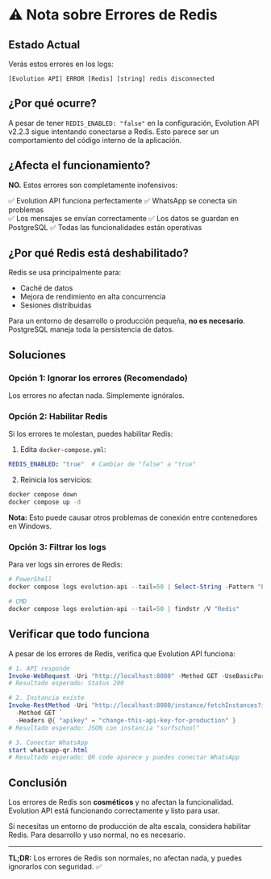 # ⚠️ Nota sobre Errores de Redis

## Estado Actual

Verás estos errores en los logs:
```
[Evolution API] ERROR [Redis] [string] redis disconnected
```

## ¿Por qué ocurre?

A pesar de tener `REDIS_ENABLED: "false"` en la configuración, Evolution API v2.2.3 sigue intentando conectarse a Redis. Esto parece ser un comportamiento del código interno de la aplicación.

## ¿Afecta el funcionamiento?

**NO.** Estos errores son completamente inofensivos:

✅ Evolution API funciona perfectamente
✅ WhatsApp se conecta sin problemas  
✅ Los mensajes se envían correctamente
✅ Los datos se guardan en PostgreSQL
✅ Todas las funcionalidades están operativas

## ¿Por qué Redis está deshabilitado?

Redis se usa principalmente para:
- Caché de datos
- Mejora de rendimiento en alta concurrencia
- Sesiones distribuidas

Para un entorno de desarrollo o producción pequeña, **no es necesario**. PostgreSQL maneja toda la persistencia de datos.

## Soluciones

### Opción 1: Ignorar los errores (Recomendado)
Los errores no afectan nada. Simplemente ignóralos.

### Opción 2: Habilitar Redis
Si los errores te molestan, puedes habilitar Redis:

1. Edita `docker-compose.yml`:
```yaml
REDIS_ENABLED: "true"  # Cambiar de "false" a "true"
```

2. Reinicia los servicios:
```bash
docker compose down
docker compose up -d
```

**Nota:** Esto puede causar otros problemas de conexión entre contenedores en Windows.

### Opción 3: Filtrar los logs
Para ver logs sin errores de Redis:

```powershell
# PowerShell
docker compose logs evolution-api --tail=50 | Select-String -Pattern "ERROR.*Redis" -NotMatch

# CMD
docker compose logs evolution-api --tail=50 | findstr /V "Redis"
```

## Verificar que todo funciona

A pesar de los errores de Redis, verifica que Evolution API funciona:

```powershell
# 1. API responde
Invoke-WebRequest -Uri "http://localhost:8080" -Method GET -UseBasicParsing
# Resultado esperado: Status 200

# 2. Instancia existe
Invoke-RestMethod -Uri "http://localhost:8080/instance/fetchInstances?instanceName=surfschool" `
  -Method GET `
  -Headers @{ "apikey" = "change-this-api-key-for-production" }
# Resultado esperado: JSON con instancia "surfschool"

# 3. Conectar WhatsApp
start whatsapp-qr.html
# Resultado esperado: QR code aparece y puedes conectar WhatsApp
```

## Conclusión

Los errores de Redis son **cosméticos** y no afectan la funcionalidad. Evolution API está funcionando correctamente y listo para usar.

Si necesitas un entorno de producción de alta escala, considera habilitar Redis. Para desarrollo y uso normal, no es necesario.

---

**TL;DR:** Los errores de Redis son normales, no afectan nada, y puedes ignorarlos con seguridad. ✅
